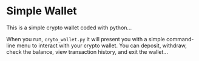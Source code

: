 # Simple Wallet

This is a simple crypto wallet coded with python...

When you run, ```cryto_wallet.py``` it will present you with a simple command-line menu to interact with your crypto wallet. You can deposit, withdraw, check the balance, view transaction history, and exit the wallet...
